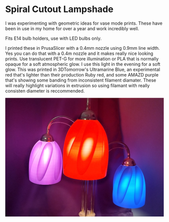 # Spiral Cutout Lampshade

I was experimenting with geometric ideas for vase mode prints. These have been in use in my home for over a year and work incredibly well. 

Fits E14 bulb holders, use with LED bulbs only. 

I printed these in PrusaSlicer with a 0.4mm nozzle using 0.9mm line width. Yes you can do that with a 0.4m nozzle and it makes really nice looking prints. Use translucent PET-G for more illumination or PLA that is normally opaque for a soft atmospheric glow. I use this light in the evening for a soft glow. This was printed in 3DTomorrow's Ultramarine Blue, an experimental red that's lighter than their production Ruby red, and some AMAZD purple that's showing some banding from inconsistent filament diamater. These will really highlight variations in extrusion so using filamant with really consisten diameter is reccommended.

![Lampshades in use](./img/in_use.jpg)